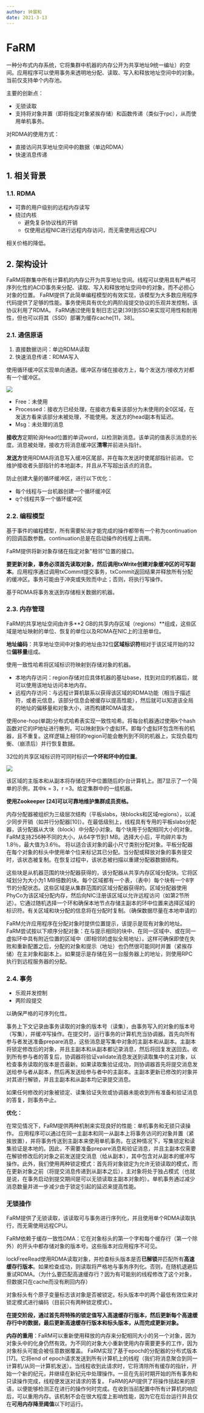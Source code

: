 ```yaml
---
author: 钟展和
date: 2021-3-13
---
```


# FaRM

一种分布式内存系统，它将集群中机器的内存公开为共享地址9统一编址）的空间。应用程序可以使用事务来透明地分配、读取、写入和释放地址空间中的对象。当前仅支持单个内存池。

主要的创新点：

- 无锁读取
- 支持将对象并置（即将指定对象紧挨存储）和函数传递（类似于rpc），从而使用单机事务。

对RDMA的使用方式：

- 直接访问共享地址空间中的数据（单边RDMA）
- 快速消息传递

## 1. 相关背景

### 1.1. RDMA

- 可靠的用户级别的远程内存读写
- 绕过内核
  - 避免复杂协议栈的开销
  - 仅使用远程NIC进行远程内存访问，而无需使用远程CPU

相关价格的降低。

## 2. 架构设计

FaRM将群集中所有计算机的内存公开为共享地址空间。线程可以使用具有严格可序列化性的ACID事务来分配、读取、写入和释放地址空间中的对象，而不必担心对象的位置。 FaRM提供了此简单编程模型的有效实现，该模型为大多数应用程序代码提供了足够的性能。事务使用具有优化的两阶段提交协议的乐观并发控制，该协议利用了RDMA。 FaRM通过使用复制日志记录[39]到SSD来实现可用性和耐用性，但也可以将其（SSD）部署为缓存cache[11，38]。

### 2.1. 通信原语

1. 直接数据访问：单边RDMA读取
2. 快速消息传递：RDMA写入

使用循环缓冲区实现单向通道。缓冲区存储在接收方上，每个发送方/接收方对都有一个缓冲区。

![](images/leveldb-table-2021-03-13-13-49-40.png)

- Free：未使用
- Processed：接收方已经处理，在接收方看来该部分为未使用的全0区域，在发送方看来该部分未被处理，不能使用。发送方的head副本有延迟。
- Msg：未处理的消息

**接收方**定期轮询Head位置的单词word，以检测新消息。该单词的值表示消息的长度。消息被处理，接收方将消息缓冲区**清零**并前进头指针。

**发送方**使用RDMA将消息写入缓冲区尾部，并在每次发送时使尾部指针前进。
它维护接收者头部指针的本地副本，并且从不写超出该点的消息。

防止创建大量的循环缓冲区，进行以下优化：

- 每个线程与一台机器创建一个循环缓冲区
- q个线程共享一个循环缓冲区

### 2.2. 编程模型

基于事件的编程模型，所有需要轮询才能完成的操作都带有一个称为continuation的回调函数参数。continuation总是在启动操作的线程上调用。

FaRM提供将新对象存储在指定对象"相邻"位置的接口。

**要更新对象，事务必须首先读取对象，然后调用txWrite创建对象缓冲区的可写副本**。应用程序通过调用txCommit提交事务，txCommit返回结果并释放所有分配的缓冲区。事务可能由于冲突或失败而中止；否则，将执行写操作。

基于RDMA将事务发送到存储相关数据的机器。

### 2.3. 内存管理

FaRM的共享地址空间由许多**2 GB的共享内存区域（regions）**组成，这些区域是地址映射的单位、恢复的单位以及RDMA在NIC上的注册单位。

**地址编码**：共享地址空间中对象的地址由32位**区域标识符**相对于该区域开始的32位**偏移量**组成。

使用一致性哈希将区域标识符映射到存储对象的机器。

- 本地内存访问：region存储对应具体机器的基址base，找到对应的机器后，就可以使用该地址访问本地内存。
- 远程内存访问：与远程计算机联系以获得该区域的RDMA功能（相当于描述符，或者元信息，该部分信息会被缓存以提高性能），然后就可以知道该全局的地址的偏移量和对象大小，进而构建RDMA请求。

使用one-hop(单跳)分布式哈希表实现一致性哈希。将每台机器通过使用k个hash函数对它的IP地址进行散列，可以映射到k个虚拟环。即每个虚拟环包含所有的机器，且不重复。这样逻辑上相邻的region可能会散列到不同的机器上，实现负载均衡、（崩溃后）并行恢复数据。

32位的共享区域标识符可同时标识**一个环和环中的位置**。

![](images/leveldb-table-2021-03-13-14-48-35.png)

该区域的主版本和从副本将存储在环中位置随后的r台计算机上。图7显示了一个简单的示例，其中k = 3，r =3。给定集群中的一组机器。

**使用Zookeeper [24]可以可靠地维护集群成员资格。**

内存分配器被组织为三级层次结构（平板slabs，块blocks和区域regions），以减少同步开销（如并行分配器[10]）。在最低级别上，线程具有专用的平板slabs分配器，该分配器从大块（block）中分配小对象。每个块用于分配相同大小的对象。FaRM支持256种不同的大小，从64字节到1 MB。选择大小后，平均碎片率为1.8％，最大值为3.6％。
将以适合该对象的最小尺寸类别分配对象。平板分配器在每个对象的标头中使用单个位来标记其已分配。当分配或释放对象的事务提交时，该状态被复制。在恢复过程中，该状态被扫描以重建分配器数据结构。

这些块是从机器范围的块分配器获得的，该分配器从共享内存区域分配块。它将区域划分为大小为1 MB倍数的块。每个区域都有一个表，（表中）每个块有一个8字节的分配状态。这些区域是从集群范围的区域分配器获得的。区域分配器使用PhyCo为该区域分配内存，然后向NIC注册该区域以允许远程访问（如第2节所述）。它通过随机选择一个环和确保本地节点存储主副本的环中位置来选择区域的标识符。有关区域和块分配的信息将在分配时复制。（确保数据尽量在本地申请的）

FaRM允许应用程序在分配对象时提供位置提示，该提示是现有对象的地址。FaRM尝试按以下顺序分配对象：在与提示相同的块中、在同一区域中、或在同一虚拟环中具有附近位置的区域中（即相邻的虚拟全局地址）。这样可确保即使在失败和重新配置之后，分配的对象和提示（地址）也仍然很可能同时并置（紧挨存储）在主对象和副本上。如果提示是存储在另一台服务器上的地址，则使用RPC执行到远程服务器的分配。

### 2.4. 事务

- 乐观并发控制
- 两阶段提交

以确保严格的可序列化性。

事务上下文记录由事务读取的对象的版本号（读集），由事务写入的对象的版本号（写集），并缓冲写操作。在提交时，运行事务的计算机充当协调器。首先向所有参与者发送准备prepare消息，这些消息是写集中对象的主副本和从副本。主副本将锁定修改后的对象，并且主副本和从副本都记录消息，然后将回复发送回去。收到所有参与者的答复后，协调器将验证validate消息发送到读取集中的主对象，以检查事务读取的版本是否最新。如果读取集验证成功，则协调器首先将提交消息发送给参与者从副本，然后再发送给参与者中的主副本。主副本更新已修改的对象并对其进行解锁，并且主副本和从副本均记录提交消息。

如果任何修改的对象被锁定、读集验证失败或协调器未能收到所有准备和验证消息的答复，则事务中止。

**优化：**

在常见情况下，FaRM提供两种机制来实现良好的性能：单机事务和无锁只读操作。
应用程序可以通过在同一主副本和同一从副本上将事务访问的对象并置（紧挨放置），并将事务传送到主副本来使用单机事务。在这种情况下，写集锁定和读集验证是本地的。因此，不需要准备prepare消息和验证消息，并且主副本仅需要在解锁修改后的对象之前发送提交消息（给从副本），其中包含对从副本的缓冲写操作。此外，我们使用两种锁定模式：首先将对象锁定为允许无锁读取的模式，而在更新对象之前（将提交消息传递到从副本之后），主对象将处于独占模式（也就是说，在事务启动到提交期间是可以无锁读取主副本对象的）。单机事务通过减少消息数量并进一步减少由于锁定引起的延迟来提高性能。

### 无锁操作

FaRM提供了无锁读取，该读取可与事务进行序列化，并且使用单个RDMA读取执行，而无需使用远程CPU。

FaRM依赖于缓存一致性DMA：它在对象标头的第一个字和每个缓存行（第一个除外）的开头中都存储对象的版本号。这些版本对应用程序不可见。 

lockFreeRead使用RDMA读取对象，并检查标头版本是否**已解锁**并匹配所有**高速缓存行版本**。如果检查成功，则读取将严格地与事务序列化。否则，在随机退避后重试RDMA。（为什么要匹配高速缓存行？因为有可能别的线程修改了这个对象，但数据只在cache而没有刷回内存）

对象标头有个原子变量标志该对象是否被锁定。标头版本中的两个最低有效位来对锁定模式进行编码（目前只有两种锁定模式）。

**在提交阶段，通过首先将特殊的锁定值写入高速缓存行版本，然后更新每个高速缓存行中的数据，最后更新高速缓存行版本和标头版本，从而完成更新对象。**

**内存的重用**：FaRM可以重新使用释放的内存来分配相同大小的另一个对象，因为对象头中的化身仍然有效。为不同的对象大小重新使用内存需要更多的工作，因为对象标头可能会被任意数据覆盖。 FaRM实现了基于epoch的分配器的分布式版本[17]。它将end of epoch请求发送到所有计算机上的线程（我们将消息聚合到同一计算机/从同一计算机发送）。当线程收到此请求时，它将清除所有缓存的指针，开始一个新的纪元，并继续在新纪元中处理操作。一旦在先前时期开始的所有事务和只读操作完成，线程便发送对请求的答复。 FaRM的API提供了将操作括起来的原语，以便能够检测正在进行的操作何时完成。在收到当前配置中所有计算机的响应后，可以重用内存。该机制不会在很大程度上影响性能，因为它在后台运行并且仅在**可用内存降至阈值**以下时运行。

